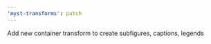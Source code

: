 ```yaml
---
'myst-transforms': patch
---
```


Add new container transform to create subfigures, captions, legends
